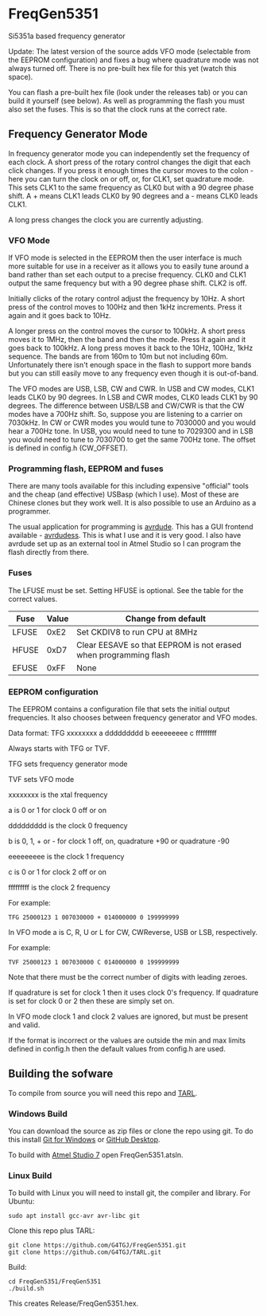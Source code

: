 # FreqGen5351
Si5351a based frequency generator

Update: The latest version of the source adds VFO mode (selectable from the EEPROM configuration) and fixes a bug where quadrature mode was not always turned off. There is no
pre-built hex file for this yet (watch this space).
 
You can flash a pre-built hex file (look under the releases tab) or you can build it yourself (see below). As well as programming the flash you must also set the fuses. This is 
so that the clock runs at the correct rate.

## Frequency Generator Mode

In frequency generator mode you can independently set the frequency of each clock. A short press of the rotary control changes the digit that each click changes. If you press
it enough times the cursor moves to the colon - here you can turn the clock on or off, or, for CLK1, set quadrature mode. This sets CLK1 to the same frequency as CLK0 but 
with a 90 degree phase shift. A + means CLK1 leads CLK0 by 90 degrees and a - means CLK0 leads CLK1.

A long press changes the clock you are currently adjusting.

### VFO Mode

If VFO mode is selected in the EEPROM then the user interface is much more suitable for use in a receiver as it allows you to easily tune around a band rather than set each
output to a precise frequency. CLK0 and CLK1 output the same frequency but with a 90 degree phase shift. CLK2 is off.

Initially clicks of the rotary control adjust the frequency by 10Hz. A short press of the control moves to 100Hz and then 1kHz increments. Press it again and it goes back to
10Hz.

A longer press on the control moves the cursor to 100kHz. A short press moves it to 1MHz, then the band and then the mode. Press it again and it goes back to 100kHz. A long
press moves it back to the 10Hz, 100Hz, 1kHz sequence. The bands are from 160m to 10m but not including 60m. Unfortunately there isn't enough space in the flash to support more
bands but you can still easily move to any frequency even though it is out-of-band.

The VFO modes are USB, LSB, CW and CWR. In USB and CW modes, CLK1 leads CLK0 by 90 degrees. In LSB and CWR modes, CLK0 leads CLK1 by 90 degrees. The difference between
USB/LSB and CW/CWR is that the CW modes have a 700Hz shift. So, suppose you are listening to a carrier on 7030kHz. In CW or CWR modes you would tune to 7030000 and you would 
hear a 700Hz tone. In USB, you would need to tune to 7029300 and in LSB you would need to tune to 7030700 to get the same 700Hz tone. The offset is defined in config.h 
(CW_OFFSET).

### Programming flash, EEPROM and fuses

There are many tools available for this including expensive "official" tools and the cheap (and effective) USBasp (which I use). Most of these are Chinese clones but they work
well. It is also possible to use an Arduino as a programmer.

The usual application for programming is [avrdude](https://www.nongnu.org/avrdude/). This has a GUI frontend available - [avrdudess](https://blog.zakkemble.net/avrdudess-a-gui-for-avrdude/). This is what I use and it is very good. I also have avrdude set up as an
external tool in Atmel Studio so I can program the flash directly from there.

### Fuses

The LFUSE must be set. Setting HFUSE is optional. See the table for the correct values.

| Fuse | Value | Change from default |
| ------------- | ------------- | ------------- |
| LFUSE  | 0xE2  | Set CKDIV8 to run CPU at 8MHz |
| HFUSE  | 0xD7  | Clear EESAVE so that EEPROM is not erased when programming flash |
| EFUSE  | 0xFF  | None |

### EEPROM configuration

The EEPROM contains a configuration file that sets the initial output frequencies. It also chooses between frequency generator and VFO modes.

Data format:
TFG xxxxxxxx a ddddddddd b eeeeeeeee c fffffffff 

Always starts with TFG or TVF.

TFG sets frequency generator mode

TVF sets VFO mode

xxxxxxxx is the xtal frequency

a is 0 or 1 for clock 0 off or on

ddddddddd is the clock 0 frequency

b is 0, 1, + or - for clock 1 off, on, quadrature +90 or quadrature -90

eeeeeeeee is the clock 1 frequency

c is 0 or 1 for clock 2 off or on

fffffffff is the clock 2 frequency

For example:

    TFG 25000123 1 007030000 + 014000000 0 199999999

In VFO mode a is C, R, U or L for CW, CWReverse, USB or LSB, respectively.

For example:

    TVF 25000123 1 007030000 C 014000000 0 199999999

Note that there must be the correct number of digits with leading zeroes.

If quadrature is set for clock 1 then it uses clock 0's frequency.
If quadrature is set for clock 0 or 2 then these are simply set on.

In VFO mode clock 1 and clock 2 values are ignored, but must be present and valid.

If the format is incorrect or the values are outside
the min and max limits defined in config.h then the default values
from config.h are used.


## Building the sofware

To compile from source you will need this repo and [TARL](https://github.com/G4TGJ/TARL).

### Windows Build

You can download the source as zip files or clone the repo using git. To do this install [Git for Windows](https://git-scm.com/download/win) or 
[GitHub Desktop](https://desktop.github.com/).

To build with [Atmel Studio 7](https://www.microchip.com/mplab/avr-support/atmel-studio-7) open FreqGen5351.atsln.

### Linux Build

To build with Linux you will need to install git, the compiler and library. For Ubuntu:

    sudo apt install gcc-avr avr-libc git
    
    
Clone this repo plus TARL:

    git clone https://github.com/G4TGJ/FreqGen5351.git
    git clone https://github.com/G4TGJ/TARL.git
    
Build:

    cd FreqGen5351/FreqGen5351
    ./build.sh

This creates Release/FreqGen5351.hex.
